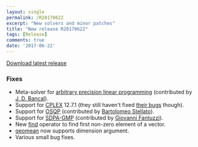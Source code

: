 ```yaml
---
layout: single
permalink: /R20170622
excerpt: "New solvers and minor patches"
title: "New release R20170622"
tags: [Release]
comments: true
date: '2017-06-22'
---
```


[Download latest release](/download)

### Fixes

* Meta-solver for [arbitrary precision linear programming](/solver/refiner) (contributed by [J. D. Bancal](https://github.com/jdbancal)).
* Support for [CPLEX](/solver/cplex) 12.7.1 (they still haven't fixed [their bugs](/cplexcrash) though).
* Support for [OSQP](/solver/osqp) (contributed by [Bartolomeo Stellato](https://github.com/bstellato)).
* Support for [SDPA-GMP](/solver/sdpa) (contributed by [Giovanni Fantuzzi](https://github.com/giofantuzzi)).
* New [find](/command/find) operator to find first non-zero element of a vector.
* [geomean](/command/geomean) now supports dimension argument.
* Various small bug fixes.

